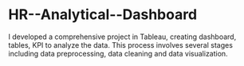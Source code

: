 # HR--Analytical--Dashboard
I developed a comprehensive project in Tableau, creating dashboard, tables, KPI to analyze the data. This process involves several stages including data preprocessing, data cleaning and data visualization.
